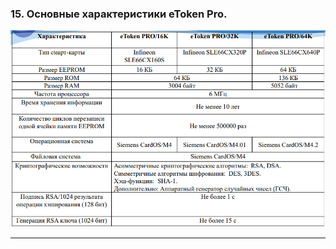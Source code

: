 ### 15. Основные характеристики eToken Pro.
![](./answers/images/основные%20характеристики%20eToken%20Pro.png)

___

